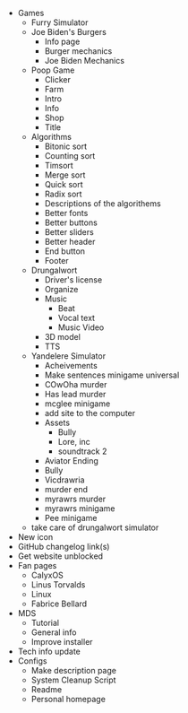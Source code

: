 - Games
    - Furry Simulator
    - Joe Biden's Burgers
        - Info page
        - Burger mechanics
        - Joe Biden Mechanics
    - Poop Game
        - Clicker
        - Farm
        - Intro
        - Info
        - Shop
        - Title
    - Algorithms
        - Bitonic sort
        - Counting sort
        - Timsort
        - Merge sort
        - Quick sort
        - Radix sort
        - Descriptions of the algorithems
        - Better fonts
        - Better buttons
        - Better sliders
        - Better header
        - End button
        - Footer
    - Drungalwort
        - Driver's license
        - Organize
        - Music
            - Beat
            - Vocal text
            - Music Video
        - 3D model
        - TTS
    - Yandelere Simulator
        - Acheivements
        - Make sentences minigame universal
        - COwOha murder
        - Has lead murder
        - mcglee minigame
        - add site to the computer
        - Assets
            - Bully
            - Lore, inc
            - soundtrack 2
        - Aviator Ending
        - Bully
        - Vicdrawria
        - murder end
        - myrawrs murder
        - myrawrs minigame
        - Pee minigame
    - take care of drungalwort simulator
- New icon
- GitHub changelog link(s)
- Get website unblocked
- Fan pages
    - CalyxOS
    - Linus Torvalds
    - Linux
    - Fabrice Bellard
- MDS
    - Tutorial
    - General info
    - Improve installer
- Tech info update
- Configs
    - Make description page
    - System Cleanup Script
    - Readme
    - Personal homepage
